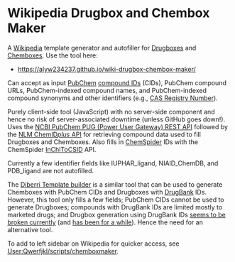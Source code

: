 # Wikipedia Drugbox and Chembox Maker

A [Wikipedia](https://www.wikipedia.org/) template generator and autofiller for [Drugboxes](https://en.wikipedia.org/wiki/Template:Infobox_drug) and [Chemboxes](https://en.wikipedia.org/wiki/Template:Chembox). Use the tool here:

* <https://alyw234237.github.io/wiki-drugbox-chembox-maker/>

Can accept as input [PubChem](https://pubchem.ncbi.nlm.nih.gov/) [compound IDs](https://en.wikipedia.org/wiki/PubChem#Databases) (CIDs), PubChem compound URLs, PubChem-indexed compound names, and PubChem-indexed compound synonyms and other identifiers (e.g., [CAS Registry Number](https://en.wikipedia.org/wiki/CAS_Registry_Number)).

Purely client-side tool (JavaScript) with no server-side component and hence no risk of server-associated downtime (unless GitHub goes down!). Uses the [NCBI PubChem PUG (Power User Gateway) REST API](https://pubchemdocs.ncbi.nlm.nih.gov/pug-rest) followed by the [NLM ChemID*plus* API](https://chem.nlm.nih.gov/api/swagger-ui.html) for retrieving compound data used to fill Drugboxes and Chemboxes. Also fills in [ChemSpider](https://chemspider.com/) IDs with the ChemSpider [InChIToCSID](https://www.chemspider.com/InChI.asmx?op=InChIToCSID) API.

Currently a few identifier fields like IUPHAR_ligand, NIAID_ChemDB, and PDB_ligand are not autofilled.

<!-- Uses [positive lookbehind](https://javascript.info/regexp-lookahead-lookbehind) in JavaScript regular expressions, which is not yet supported in all web browsers. As a result, may not work correctly at this time with [Safari, browsers on iOS, and older browsers](https://caniuse.com/js-regexp-lookbehind). -->
<!-- ^ Fixed/Replaced current two instances -->

The [Diberri Template builder](https://citation-template-filling.toolforge.org/cgi-bin/index.cgi) is a similar tool that can be used to generate Chemboxes with PubChem CIDs and Drugboxes with [DrugBank](https://drugbank.com/) IDs. However, this tool only fills a few fields; PubChem CIDs cannot be used to generate Drugboxes; compounds with DrugBank IDs are limited mostly to marketed drugs; and Drugbox generation using DrugBank IDs [seems to be broken currently](https://citation-template-filling.toolforge.org/cgi-bin/index.cgi?type=drugbank_id&id=DB00328) (and [has been for a while](https://web.archive.org/web/20200712040837/https://citation-template-filling.toolforge.org/cgi-bin/index.cgi?type=drugbank_id&id=DB00328)). Hence the need for an alternative tool.

To add to left sidebar on Wikipedia for quicker access, see [User:Qwerfjkl/scripts/chemboxmaker](https://en.wikipedia.org/wiki/User:Qwerfjkl/scripts/chemboxmaker).


